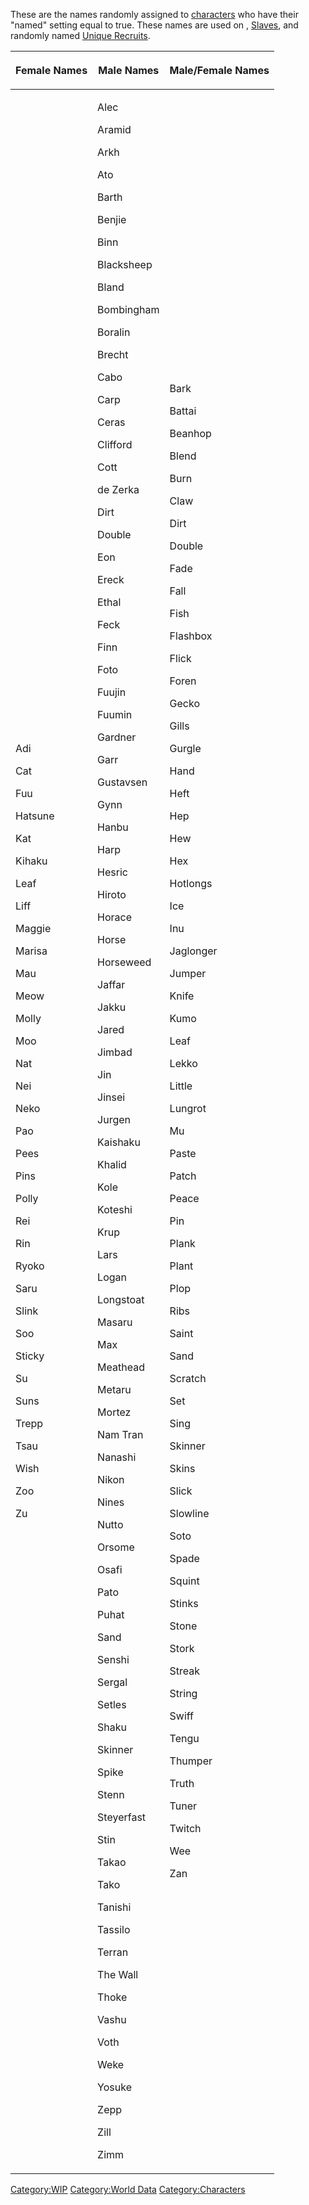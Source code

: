 These are the names randomly assigned to
[characters](:Category:Characters "wikilink") who have their "named"
setting equal to true. These names are used on [](Generic_Recruits.md), [Slaves](Slave.md "wikilink"), and
randomly named [Unique Recruits](Unique_Recruits.md "wikilink").

<table>
<thead>
<tr class="header">
<th><p>Female Names</p></th>
<th><p>Male Names</p></th>
<th><p>Male/Female Names</p></th>
</tr>
</thead>
<tbody>
<tr class="odd">
<td><p>Adi</p>
<p>Cat</p>
<p>Fuu</p>
<p>Hatsune</p>
<p>Kat</p>
<p>Kihaku</p>
<p>Leaf</p>
<p>Liff</p>
<p>Maggie</p>
<p>Marisa</p>
<p>Mau</p>
<p>Meow</p>
<p>Molly</p>
<p>Moo</p>
<p>Nat</p>
<p>Nei</p>
<p>Neko</p>
<p>Pao</p>
<p>Pees</p>
<p>Pins</p>
<p>Polly</p>
<p>Rei</p>
<p>Rin</p>
<p>Ryoko</p>
<p>Saru</p>
<p>Slink</p>
<p>Soo</p>
<p>Sticky</p>
<p>Su</p>
<p>Suns</p>
<p>Trepp</p>
<p>Tsau</p>
<p>Wish</p>
<p>Zoo</p>
<p>Zu</p></td>
<td><p>Alec</p>
<p>Aramid</p>
<p>Arkh</p>
<p>Ato</p>
<p>Barth</p>
<p>Benjie</p>
<p>Binn</p>
<p>Blacksheep</p>
<p>Bland</p>
<p>Bombingham</p>
<p>Boralin</p>
<p>Brecht</p>
<p>Cabo</p>
<p>Carp</p>
<p>Ceras</p>
<p>Clifford</p>
<p>Cott</p>
<p>de Zerka</p>
<p>Dirt</p>
<p>Double</p>
<p>Eon</p>
<p>Ereck</p>
<p>Ethal</p>
<p>Feck</p>
<p>Finn</p>
<p>Foto</p>
<p>Fuujin</p>
<p>Fuumin</p>
<p>Gardner</p>
<p>Garr</p>
<p>Gustavsen</p>
<p>Gynn</p>
<p>Hanbu</p>
<p>Harp</p>
<p>Hesric</p>
<p>Hiroto</p>
<p>Horace</p>
<p>Horse</p>
<p>Horseweed</p>
<p>Jaffar</p>
<p>Jakku</p>
<p>Jared</p>
<p>Jimbad</p>
<p>Jin</p>
<p>Jinsei</p>
<p>Jurgen</p>
<p>Kaishaku</p>
<p>Khalid</p>
<p>Kole</p>
<p>Koteshi</p>
<p>Krup</p>
<p>Lars</p>
<p>Logan</p>
<p>Longstoat</p>
<p>Masaru</p>
<p>Max</p>
<p>Meathead</p>
<p>Metaru</p>
<p>Mortez</p>
<p>Nam Tran</p>
<p>Nanashi</p>
<p>Nikon</p>
<p>Nines</p>
<p>Nutto</p>
<p>Orsome</p>
<p>Osafi</p>
<p>Pato</p>
<p>Puhat</p>
<p>Sand</p>
<p>Senshi</p>
<p>Sergal</p>
<p>Setles</p>
<p>Shaku</p>
<p>Skinner</p>
<p>Spike</p>
<p>Stenn</p>
<p>Steyerfast</p>
<p>Stin</p>
<p>Takao</p>
<p>Tako</p>
<p>Tanishi</p>
<p>Tassilo</p>
<p>Terran</p>
<p>The Wall</p>
<p>Thoke</p>
<p>Vashu</p>
<p>Voth</p>
<p>Weke</p>
<p>Yosuke</p>
<p>Zepp</p>
<p>Zill</p>
<p>Zimm</p></td>
<td><p>Bark</p>
<p>Battai</p>
<p>Beanhop</p>
<p>Blend</p>
<p>Burn</p>
<p>Claw</p>
<p>Dirt</p>
<p>Double</p>
<p>Fade</p>
<p>Fall</p>
<p>Fish</p>
<p>Flashbox</p>
<p>Flick</p>
<p>Foren</p>
<p>Gecko</p>
<p>Gills</p>
<p>Gurgle</p>
<p>Hand</p>
<p>Heft</p>
<p>Hep</p>
<p>Hew</p>
<p>Hex</p>
<p>Hotlongs</p>
<p>Ice</p>
<p>Inu</p>
<p>Jaglonger</p>
<p>Jumper</p>
<p>Knife</p>
<p>Kumo</p>
<p>Leaf</p>
<p>Lekko</p>
<p>Little</p>
<p>Lungrot</p>
<p>Mu</p>
<p>Paste</p>
<p>Patch</p>
<p>Peace</p>
<p>Pin</p>
<p>Plank</p>
<p>Plant</p>
<p>Plop</p>
<p>Ribs</p>
<p>Saint</p>
<p>Sand</p>
<p>Scratch</p>
<p>Set</p>
<p>Sing</p>
<p>Skinner</p>
<p>Skins</p>
<p>Slick</p>
<p>Slowline</p>
<p>Soto</p>
<p>Spade</p>
<p>Squint</p>
<p>Stinks</p>
<p>Stone</p>
<p>Stork</p>
<p>Streak</p>
<p>String</p>
<p>Swiff</p>
<p>Tengu</p>
<p>Thumper</p>
<p>Truth</p>
<p>Tuner</p>
<p>Twitch</p>
<p>Wee</p>
<p>Zan</p></td>
</tr>
</tbody>
</table>

[Category:WIP](Category:WIP "wikilink") [Category:World
Data](Category:World_Data "wikilink")
[Category:Characters](Category:Characters "wikilink")